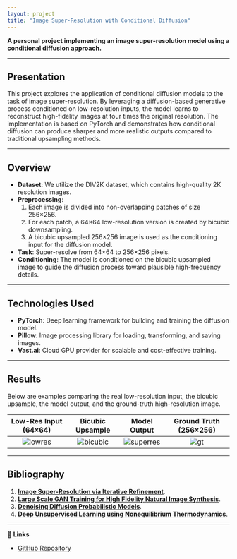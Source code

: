 ```yaml
---
layout: project
title: "Image Super-Resolution with Conditional Diffusion"
---
```


**A personal project implementing an image super-resolution model using a conditional diffusion approach.**

---

## Presentation

This project explores the application of conditional diffusion models to the task of image super-resolution. By leveraging a diffusion-based generative process conditioned on low-resolution inputs, the model learns to reconstruct high-fidelity images at four times the original resolution. The implementation is based on PyTorch and demonstrates how conditional diffusion can produce sharper and more realistic outputs compared to traditional upsampling methods.

---

## Overview

- **Dataset**: We utilize the DIV2K dataset, which contains high-quality 2K resolution images.
- **Preprocessing**:
  1. Each image is divided into non-overlapping patches of size 256×256.
  2. For each patch, a 64×64 low-resolution version is created by bicubic downsampling.
  3. A bicubic upsampled 256×256 image is used as the conditioning input for the diffusion model.
- **Task**: Super-resolve from 64×64 to 256×256 pixels.
- **Conditioning**: The model is conditioned on the bicubic upsampled image to guide the diffusion process toward plausible high-frequency details.

---

## Technologies Used

- **PyTorch**: Deep learning framework for building and training the diffusion model.
- **Pillow**: Image processing library for loading, transforming, and saving images.
- **Vast.ai**: Cloud GPU provider for scalable and cost-effective training.

<!-- ---

## Installation

1. Clone the repository:

   ```bash
   git clone https://github.com/oussamakharouiche/PPO-Implementation.git
   cd PPO-Implementation
   ```
2. Create a virtual environment and install dependencies:
   ```bash
   python3 -m venv ppo
   source ppo/bin/activate
   pip install -r requirements.txt
   ```

---

## Usage

1. Create config file if not found
2. Train the ppo agent:
   ```bash
   python3 ppo.py --config-path ./configs/lunarlander_config.yaml
   ```
3. evaluate the agent:
   ```bash
   python3 evaluate.py --config-path ./configs/cartpole_config.yaml --checkpoint-path ./model_checkpoints/cartPole.pt
   ``` -->

---

## Results

Below are examples comparing the real low-resolution input, the bicubic upsample, the model output, and the ground-truth high-resolution image.

| Low-Res Input (64×64) | Bicubic Upsample                     | Model Output                         | Ground Truth (256×256)               |
|:---------------------:|:------------------------------------:|:------------------------------------:|:------------------------------------:|
| ![lowres](https://oussamakharouiche.github.io/_images/lowres/0030_crop_0_0.png) | ![bicubic](https://oussamakharouiche.github.io/_images/superres/0030_crop_0_0.png) | ![superres](https://oussamakharouiche.github.io/_images/superres/0030_crop_0_0.png) | ![gt](https://oussamakharouiche.github.io/_images/ground_truth/0030_crop_0_0.png) |

---

## Bibliography 
1. [**Image Super-Resolution via Iterative Refinement**](https://arxiv.org/abs/2104.07636).
2. [**Large Scale GAN Training for High Fidelity Natural Image Synthesis**](https://arxiv.org/abs/1809.11096).
3. [**Denoising Diffusion Probabilistic Models**](https://arxiv.org/abs/2006.11239).
4. [**Deep Unsupervised Learning using Nonequilibrium Thermodynamics**](https://arxiv.org/abs/1503.03585).

---

🔗 **Links**  
- [GitHub Repository](https://github.com/oussamakharouiche/image-super-resolution)

